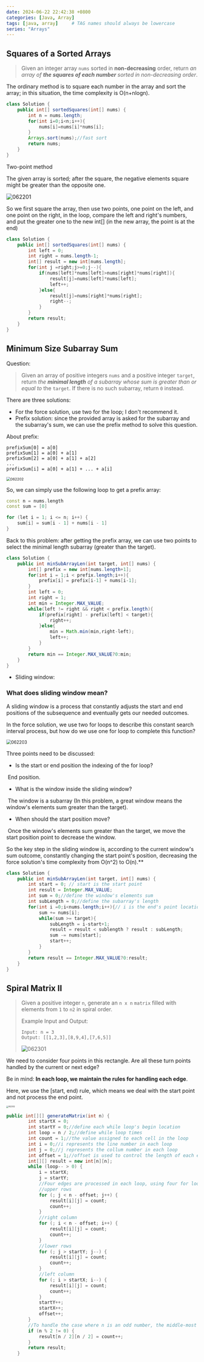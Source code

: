 ```yaml
---
date: 2024-06-22 22:42:38 +0800
categories: [Java, Array]
tags: [java, array]     # TAG names should always be lowercase
series: "Arrays"
---
```


## Squares of a Sorted Arrays

> Given an integer array `nums` sorted in **non-decreasing** order, return *an array of **the squares of each number** sorted in non-decreasing order*.

The ordinary method is to square each number in the array and sort the array; in this situation, the time complexity is O(n+nlogn).

```java
class Solution {
    public int[] sortedSquares(int[] nums) {
        int n = nums.length;
        for(int i=0;i<n;i++){
            nums[i]=nums[i]*nums[i];
        }
        Arrays.sort(nums);//fast sort
        return nums;
    }
}
```

Two-point method

The given array is sorted; after the square, the negative elements square might be greater than the opposite one.

![062201](https://raw.githubusercontent.com/Flowers2Algernon/flowers2algernon.github.io/main/assets/images/062201.gif)

So we first square the array, then use two points, one point on the left, and one point on the right, in the loop, compare the left and right's numbers, and put the greater one to the new int[] (in the new array, the point is at the end)

```java
class Solution {
    public int[] sortedSquares(int[] nums) {
        int left = 0;
        int right = nums.length-1;
        int[] result = new int[nums.length];
        for(int j =right;j>=0;j--){
            if(nums[left]*nums[left]>nums[right]*nums[right]){
                result[j]=nums[left]*nums[left];
                left++;
            }else{
                result[j]=nums[right]*nums[right];
                right--;
            }
        }
        return result;
    }
}
```

## Minimum Size Subarray Sum

Question:

> Given an array of positive integers `nums` and a positive integer `target`, return *the **minimal length** of a* *subarray* *whose sum is greater than or equal to* the `target`. If there is no such subarray, return `0` instead.

There are three solutions:

- For the force solution, use two for the loop; I don't recommend it.
- Prefix solution: since the provided array is asked for the subarray and the subarray's sum, we can use the prefix method to solve this question.

About prefix:

```
prefixSum[0] = a[0]
prefixSum[1] = a[0] + a[1]
prefixSum[2] = a[0] + a[1] + a[2]
...
prefixSum[i] = a[0] + a[1] + ... + a[i]
```

<img src="https://raw.githubusercontent.com/Flowers2Algernon/flowers2algernon.github.io/main/assets/images//062202.png" alt="062202" style="zoom:67%;" />

So, we can simply use the following loop to get a prefix array:

```c++
const n = nums.length
const sum = [0]

for (let i = 1; i <= n; i++) {
    sum[i] = sum[i - 1] + nums[i - 1]
}
```

Back to this problem: after getting the prefix array, we can use two points to select the minimal length subarray (greater than the target).

```java
class Solution {
    public int minSubArrayLen(int target, int[] nums) {
        int[] prefix = new int[nums.length+1];
        for(int i = 1;i < prefix.length;i++){
            prefix[i] = prefix[i-1] + nums[i-1];
        }
        int left = 0;
        int right = 1;
        int min = Integer.MAX_VALUE;
        while(left != right && right < prefix.length){
            if(prefix[right] - prefix[left] < target){
                right++;
            }else{
                min = Math.min(min,right-left);
                left++;
            }
        }
        return min == Integer.MAX_VALUE?0:min;
    }
}
```

- Sliding window: 

### What does sliding window mean?

A sliding window is a process that constantly adjusts the start and end positions of the subsequence and eventually gets our needed outcomes.

In the force solution, we use two for loops to describe this constant search interval process, but how do we use one for loop to complete this function?

<img src="https://raw.githubusercontent.com/Flowers2Algernon/flowers2algernon.github.io/main/assets/images//062203.gif" alt="062203" style="zoom:80%;" />

Three points need to be discussed:

- Is the start or end position the indexing of the for loop?

​	End position.

- What is the window inside the sliding window?

​	The window is a subarray (In this problem, a great window means the window's elements sum greater than the target).

- When should the start position move?

​	Once the window's elements sum greater than the target, we move the start position point to decrease the window.

So the key step in the sliding window is, according to the current window's sum outcome, constantly changing the start point's position, decreasing the force solution's time complexity from O(n^2) to O(n).**

```java
class Solution {
    public int minSubArrayLen(int target, int[] nums) {
        int start = 0; // start is the start point
        int result = Integer.MAX_VALUE;
        int sum = 0;//define the window's elements sum
        int subLength = 0;//define the subarray's length
        for(int i =0;i<nums.length;i++){// i is the end's point location,特别注意此处for循环中存放的是window结束位置的指针
            sum += nums[i];
            while(sum >= target){
                subLength = i-start+1;
                result = result < sublength ? result : subLength;
                sum -= nums[start];
                start++;
            }
        }
        return result == Integer.MAX_VALUE?0:result;
    }
}
```

## Spiral Matrix II

> Given a positive integer `n`, generate an `n x n` `matrix` filled with elements from `1` to `n2` in spiral order.
>
> Example Input and Output:
>
> ```
>Input: n = 3
> Output: [[1,2,3],[8,9,4],[7,6,5]]
> ```
> 
> ![062301](https://raw.githubusercontent.com/Flowers2Algernon/flowers2algernon.github.io/main/assets/images//062301.jpg)

We need to consider four points in this rectangle. Are all these turn points handled by the current or next edge?

Be in mind: **In each loop, we maintain the rules for handling each edge**.

Here, we use the [start, end) rule, which means we deal with the start point and not process the end point.

<img src="https://raw.githubusercontent.com/Flowers2Algernon/flowers2algernon.github.io/main/assets/images//062302.png" alt="062302" style="zoom: 33%;" />

```java
public int[][] generateMatrix(int n) {
        int startX = 0;
        int startY = 0;//define each while loop's begin location
        int loop = n / 2;//define while loop times
        int count = 1;//the value assigned to each cell in the loop
        int i = 0;//i represents the line number in each loop
        int j = 0;//j represents the collum number in each loop
        int offset = 1;//offset is used to control the length of each edge traversal in each loop, plus 1 in each loop (plus 1 means that the right boundary of the loop is contracted by one bit).
        int[][] result = new int[n][n];
        while (loop-- > 0) {
            i = startX;
            j = startY;
            //Four edges are processed in each loop, using four for loops to process them, and left-closed-right-open to process them
            //upper rows
            for (; j < n - offset; j++) {
                result[i][j] = count;
                count++;
            }
            //right column
            for (; i < n - offset; i++) {
                result[i][j] = count;
                count++;
            }
            //lower rows
            for (; j > startY; j--) {
                result[i][j] = count;
                count++;
            }
            //left column
            for (; i > startX; i--) {
                result[i][j] = count;
                count++;
            }
            startY++;
            startX++;
            offset++;
        }
        //To handle the case where n is an odd number, the middle-most cell needs to be assigned a separate value
        if (n % 2 != 0) {
            result[n / 2][n / 2] = count++;
        }
        return result;
    }
```

